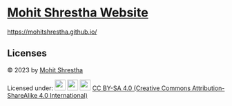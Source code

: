 # [Mohit Shrestha Website](https://mohitshrestha.github.io/) 
https://mohitshrestha.github.io/

## Licenses
© 2023 by [Mohit Shrestha](https://mohitshrestha.com.np/)

Licensed under:
<img src="https://mirrors.creativecommons.org/presskit/icons/cc.svg" width="25"/> <img src="https://mirrors.creativecommons.org/presskit/icons/by.svg" width="25"/> <img src="https://mirrors.creativecommons.org/presskit/icons/sa.svg" width="25"/> [CC BY-SA 4.0 (Creative Commons Attribution-ShareAlike 4.0 International)](LICENSE.md)
